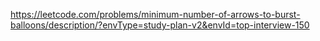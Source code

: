 https://leetcode.com/problems/minimum-number-of-arrows-to-burst-balloons/description/?envType=study-plan-v2&envId=top-interview-150